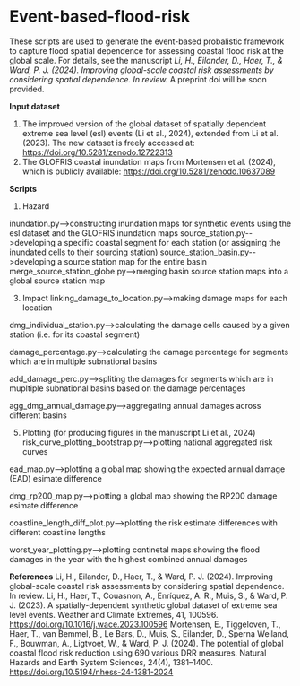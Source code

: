 # Event-based-flood-risk
These scripts are used to generate the event-based probalistic framework to capture flood spatial dependence for assessing coastal flood risk at the global scale. For details, see the manuscript _Li, H., Eilander, D., Haer, T., & Ward, P. J. (2024). Improving global-scale coastal risk assessments by considering spatial dependence. In review._ A preprint doi will be soon provided.

**Input dataset**
1. The improved version of the global dataset of spatially dependent extreme sea level (esl) events (Li et al., 2024), extended from Li et al. (2023). The new dataset is freely accessed at: https://doi.org/10.5281/zenodo.12722313
2. The GLOFRIS coastal inundation maps from Mortensen et al. (2024), which is publicly available: https://doi.org/10.5281/zenodo.10637089

**Scripts**
1. Hazard

inundation.py-->constructing inundation maps for synthetic events using the esl dataset and the GLOFRIS inundation maps
source_station.py-->developing a specific coastal segment for each station (or assigning the inundated cells to their sourcing station)
source_station_basin.py-->developing a source station map for the entire basin
merge_source_station_globe.py-->merging basin source station maps into a global source station map

3. Impact
linking_damage_to_location.py-->making damage maps for each location

dmg_individual_station.py-->calculating the damage cells caused by a given station (i.e. for its coastal segment)

damage_percentage.py-->calculating the damage percentage for segments which are in multiple subnational basins

add_damage_perc.py-->spliting the damages for segments which are in mupltiple subnational basins based on the damage percentages

agg_dmg_annual_damage.py-->aggregating annual damages across different basins

5. Plotting (for producing figures in the manuscript Li et al., 2024)
risk_curve_plotting_bootstrap.py-->plotting national aggregated risk curves

ead_map.py-->plotting a global map showing the expected annual damage (EAD) esimate difference

dmg_rp200_map.py-->plotting a global map showing the RP200 damage esimate difference

coastline_length_diff_plot.py-->plotting the risk estimate differences with different coastline lengths

worst_year_plotting.py-->plotting continetal maps showing the flood damages in the year with the highest combined annual damages


**References**
Li, H., Eilander, D., Haer, T., & Ward, P. J. (2024). Improving global-scale coastal risk assessments by considering spatial dependence. In review.
Li, H., Haer, T., Couasnon, A., Enríquez, A. R., Muis, S., & Ward, P. J. (2023). A spatially-dependent synthetic global dataset of extreme sea level events. Weather and Climate Extremes, 41, 100596. https://doi.org/10.1016/j.wace.2023.100596 
Mortensen, E., Tiggeloven, T., Haer, T., van Bemmel, B., Le Bars, D., Muis, S., Eilander, D., Sperna Weiland, F., Bouwman, A., Ligtvoet, W., & Ward, P. J. (2024). The potential of global coastal flood risk reduction using 690 various DRR measures. Natural Hazards and Earth System Sciences, 24(4), 1381–1400. https://doi.org/10.5194/nhess-24-1381-2024 
